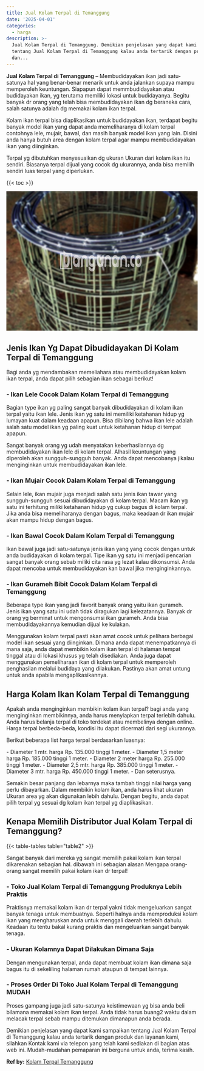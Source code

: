 ```yaml
---
title: Jual Kolam Terpal di Temanggung
date: '2025-04-01'
categories:
  - harga
description: >-
  Jual Kolam Terpal di Temanggung. Demikian penjelasan yang dapat kami sampaikan
  tentang Jual Kolam Terpal di Temanggung kalau anda tertarik dengan produk
  dan...
---
```


**Jual Kolam Terpal di Temanggung** – Membudidayakan ikan jadi satu-satunya hal yang benar-benar menarik untuk anda jalankan supaya mampu memperoleh keuntungan. Siapapun dapat memmbudidayakan atau budidayakan ikan, yg terutama memiliki lokasi untuk budidayanya. Begitu banyak dr orang yang telah bisa membudidayakan ikan dg beraneka cara, salah satunya adalah dg memakai kolam ikan terpal.

Kolam ikan terpal bisa diaplikasikan untuk budidayakan ikan, terdapat begitu banyak model ikan yang dapat anda memeliharanya di kolam terpal contohnya lele, mujair, bawal, dan masih banyak model ikan yang lain. Disini anda hanya butuh area dengan kolam terpal agar mampu membudidayakan ikan yang diinginkan.

Terpal yg dibutuhkan menyesuaikan dg ukuran Ukuran dari kolam ikan itu sendiri. Biasanya terpal dijual yang cocok dg ukurannya, anda bisa memilih sendiri luas terpal yang diperlukan.

{{< toc >}}

![Jual Kolam Terpal di Temanggung](/images/jual-kolam-terpal-60.png)

## Jenis Ikan Yg Dapat Dibudidayakan Di Kolam Terpal di Temanggung

Bagi anda yg mendambakan memeliahara atau membudidayakan kolam ikan terpal, anda dapat pilih sebagian ikan sebagai berikut!

### \- Ikan Lele Cocok Dalam Kolam Terpal di Temanggung

Bagian type ikan yg paling sangat banyak dibudidayakan di kolam ikan terpal yaitu ikan lele. Jenis ikan yg satu ini memiliki ketahanan hidup yg lumayan kuat dalam keadaan apapun. Bisa dibilang bahwa ikan lele adalah salah satu model ikan yg paling kuat untuk ketahanan hidup di tempat apapun.

Sangat banyak orang yg udah menyatakan keberhasilannya dg membudidayakan ikan lele di kolam terpal. Alhasil keuntungan yang diperoleh akan sungguh-sungguh banyak. Anda dapat mencobanya jikalau menginginkan untuk membudidayakan ikan lele.

### \- Ikan Mujair Cocok Dalam Kolam Terpal di Temanggung

Selain lele, ikan mujair juga menjadi salah satu jenis ikan tawar yang sungguh-sungguh sesuai dibudidayakan di kolam terpal. Macam ikan yg satu ini terhitung miliki ketahanan hidup yg cukup bagus di kolam terpal. Jika anda bisa memeliharanya dengan bagus, maka keadaan dr ikan mujair akan mampu hidup dengan bagus.

### \- Ikan Bawal Cocok Dalam Kolam Terpal di Temanggung

Ikan bawal juga jadi satu-satunya jenis ikan yang yang cocok dengan untuk anda budidayakan di kolam terpal. Tipe ikan yg satu ini menjadi pencarian sangat banyak orang sebab miliki cita rasa yg lezat kalau dikonsumsi. Anda dapat mencoba untuk membudidayakan kan bawal jika menginginkannya.

### \- Ikan Gurameh Bibit Cocok Dalam Kolam Terpal di Temanggung

Beberapa type ikan yang jadi favorit banyak orang yaitu ikan gurameh. Jenis ikan yang satu ini udah tidak diragukan lagi kelezatannya. Banyak dr orang yg berminat untuk mengonsumsi ikan gurameh. Anda bisa membudidayakannya kemudian dijual ke kulakan.

Menggunakan kolam terpal pasti akan amat cocok untuk pelihara berbagai model ikan sesuai yang diinginkan. Dimana anda dapat menempatkannya di mana saja, anda dapat membikin kolam ikan terpal di halaman tempat tinggal atau di lokasi khusus yg telah disediakan. Anda juga dapat menggunakan pemeliharaan ikan di kolam terpal untuk memperoleh penghasilan melalui budidaya yang dilakukan. Pastinya akan amat untung untuk anda apabila mengaplikasikannya.

## Harga Kolam Ikan Kolam Terpal di Temanggung

Apakah anda menginginkan membikin kolam ikan terpal? bagi anda yang menginginkan membikinnya, anda harus menyiapkan terpal terlebih dahulu. Anda harus belanja terpal di toko terdekat atau membelinya dengan online. Harga terpal berbeda-beda, kondisi itu dapat dicermati dari segi ukurannya.

Berikut beberapa list harga terpal berdasarkan luasnya:

\- Diameter 1 mtr. harga Rp. 135.000 tinggi 1 meter. - Diameter 1,5 meter harga Rp. 185.000 tinggi 1 meter. - Diameter 2 meter harga Rp. 255.000 tinggi 1 meter. - Diameter 2,5 mtr. harga Rp. 385.000 tinggi 1 meter. - Diameter 3 mtr. harga Rp. 450.000 tinggi 1 meter. - Dan seterusnya.

Semakin besar panjang dan lebarnya maka tambah tinggi nilai harga yang perlu dibayarkan. Dalam membikin kolam ikan, anda harus lihat ukuran Ukuran area yg akan digunakan lebih dahulu. Dengan begitu, anda dapat pilih terpal yg sesuai dg kolam ikan terpal yg diaplikasikan.

## Kenapa Memilih Distributor Jual Kolam Terpal di Temanggung?

{{< table-tables table="table2" >}}

Sangat banyak dari mereka yg sangat memilih pakai kolam ikan terpal dikarenakan sebagian hal. dibawah ini sebagian alasan Mengapa orang-orang sangat memilih pakai kolam ikan dr terpal!

### \- Toko Jual Kolam Terpal di Temanggung Produknya Lebih Praktis

Praktisnya memakai kolam ikan dr terpal yakni tidak mengeluarkan sangat banyak tenaga untuk membuatnya. Seperti halnya anda memproduksi kolam ikan yang mengharuskan anda untuk menggali daerah terlebih dahulu. Keadaan itu tentu bakal kurang praktis dan mengeluarkan sangat banyak tenaga.

### \- Ukuran Kolamnya Dapat Dilakukan Dimana Saja

Dengan mengunakan terpal, anda dapat membuat kolam ikan dimana saja bagus itu di sekeliling halaman rumah ataupun di tempat lainnya.

### \- Proses Order Di Toko Jual Kolam Terpal di Temanggung MUDAH

Proses gampang juga jadi satu-satunya keistimewaan yg bisa anda beli bilamana memakai kolam ikan terpal. Anda tidak harus buang2 waktu dalam melacak terpal sebab mampu ditemukan dimanapun anda berada.

Demikian penjelasan yang dapat kami sampaikan tentang Jual Kolam Terpal di Temanggung kalau anda tertarik dengan produk dan layanan kami, silahkan Kontak kami via telepon yang telah kami sediakan di bagian atas web ini. Mudah-mudahan pemaparan ini berguna untuk anda, terima kasih.

**Ref by:** [Kolam Terpal Temanggung](https://id.wikipedia.org/wiki/Kolam)
